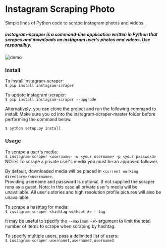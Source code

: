 # Instagram Scraping Photo
Simple lines of Python code to scrape Instagram photos and videos.

##### instagram-scraper is a command-line application written in Python that scrapes and downloads an instagram user's photos and videos. Use responsibly.
![demo](https://user-images.githubusercontent.com/92684818/189487230-58263f86-6d74-43ea-bf35-154a77159645.gif)

### Install
To install instagram-scraper:  
```$ pip install instagram-scraper```

To update instagram-scraper:  
```$ pip install instagram-scraper --upgrade```  

Alternatively, you can clone the project and run the following command to install: Make sure you cd into the instagram-scraper-master folder before performing the command below.  
  
```$ python setup.py install```  

### Usage
To scrape a user's media:  
```$ instagram-scraper <username> -u <your username> -p <your password>```  
NOTE: To scrape a private user's media you must be an approved follower.  
  
By default, downloaded media will be placed in ```<current working directory>/<username>```.  
Providing username and password is optional, if not supplied the scraper runs as a guest. Note: In this case all private user's media will be unavailable. All user's stories and high resolution profile pictures will also be unavailable.  
  
To scrape a hashtag for media:  
```$ instagram-scraper <hashtag without #> --tag```  
  
It may be useful to specify the ```--maximum <#>``` argument to limit the total number of items to scrape when scraping by hashtag.  
  
To specify multiple users, pass a delimited list of users:  
```$ instagram-scraper username1,username2,username3```
